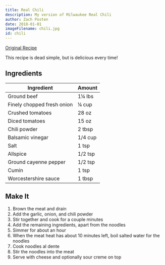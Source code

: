 ```yaml
---
title: Real Chili
description: My version of Milwaukee Real Chili
author: Zach Posten
date: 2018-01-01
imageFilename: chili.jpg
id: chili
---
```


[Original Recipe](https://lowcarbyum.com/chunky-low-carb-no-bean-chili-recipe/)

This recipe is dead simple, but is delicious every time!

## Ingredients

| Ingredient                 | Amount  |
| -------------------------- | ------- |
| Ground beef                | 1¼ lbs  |
| Finely chopped fresh onion | ¼ cup   |
| Crushed tomatoes           | 28 oz   |
| Diced tomatoes             | 15 oz   |
| Chili powder               | 2 tbsp  |
| Balsamic vinegar           | 1/4 cup |
| Salt                       | 1 tsp   |
| Allspice                   | 1/2 tsp |
| Ground cayenne pepper      | 1/2 tsp |
| Cumin                      | 1 tsp   |
| Worcestershire sauce       | 1 tbsp  |

## Make It

1. Brown the meat and drain
1. Add the garlic, onion, and chili powder
1. Stir together and cook for a couple minutes
1. Add the remaining ingredients, apart from the noodles
1. Simmer for about an hour
1. When the meat heat has about 10 minutes left, boil salted water for the noodles
1. Cook noodles al dente
1. Stir the noodles into the meat
1. Serve with cheese and optionally sour creme on top
